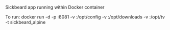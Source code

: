 Sickbeard app running within Docker container

To run:
docker run -d -p <port>:8081 -v <Config volume path>:/opt/config -v <downloads path>:/opt/downloads -v <TV volume path>:/opt/tv -t sickbeard_alpine